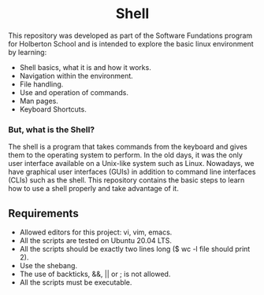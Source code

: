 <h1 align="center"> Shell </h1>

This repository was developed as part of the Software Fundations program for Holberton School and is intended to explore the basic linux environment by learning:

- Shell basics, what it is and how it works.
- Navigation within the environment.
- File handling.
- Use and operation of commands.
- Man pages.
- Keyboard Shortcuts.

<h3> But, what is the Shell? </h3>

The shell is a program that takes commands from the keyboard and gives them to the operating system to perform. In the old days, it was the only user interface available on a Unix-like system such as Linux. Nowadays, we have graphical user interfaces (GUIs) in addition to command line interfaces (CLIs) such as the shell. This repository contains the basic steps to learn how to use a shell properly and take advantage of it.

<h2> Requirements </h2>

- Allowed editors for this project: vi, vim, emacs.
- All the scripts are tested on Ubuntu 20.04 LTS.
- All the scripts should be exactly two lines long ($ wc -l file should print 2).
- Use the shebang.
- The use of backticks, &&, || or ; is not allowed.
- All the scripts must be executable.
